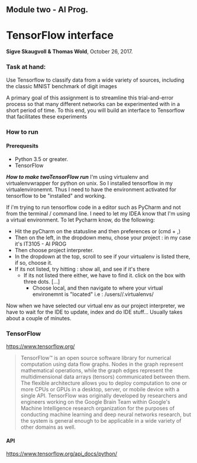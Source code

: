 ## Module two - AI Prog.
# TensorFlow interface
__Sigve Skaugvoll & Thomas Wold__,  October 26, 2017.

### Task at hand:
Use Tensorflow to classify data from a wide variety of sources, including the classic MNIST benchmark
of digit images

A primary goal of this assignment is to streamline this trial-and-error process so that many different networks
can be experimented with in a short period of time. To this end, you will build an interface to Tensorflow
that facilitates these experiments


### How to run
#### Prerequesits
- Python 3.5 or greater.
- TensorFlow

***How to make twoTensorFlow run***
I'm using virtualenv and virtualenvwrapper for python on unix.
So I installed tensorflow in my virtualenvironemnt. Thus I need to have the environment activated for tensorflow to be "installed" and working.

If i'm trying to run tensorflow code in a editor such as PyCharm and not from the terminal / command line. I need to let my IDEA know that I'm
using a virtual environment. To let Pycharm know, do the following:
- Hit the pyCharm on the statusline and then preferences or (cmd + ,)
- Then on the left, in the dropdown menu, chose your project : in my case it's IT3105 - AI PROG
- Then choose project interpreter.
- In the dropdown at the top, scroll to see if your virtualenv is listed there, if so, choose it.
- If its not listed, try hitting : show all, and see if it's there
  - If its not listed there either, we have to find it. click on the box with three dots. [...]
    - Choose local, and then navigate to where your virtual environemnt is "located" i.e : /users/<username>/.virtualenvs/<virtual env name>

Now when we have selected our virtual env as our project interpreter, we have to wait for the IDE to update, index and do IDE stuff... Usually takes about a couple of minutes.


### TensorFlow
https://www.tensorflow.org/
> TensorFlow™ is an open source software library for numerical computation using data flow graphs.
Nodes in the graph represent mathematical operations,
while the graph edges represent the multidimensional data arrays (tensors) communicated between them.
The flexible architecture allows you to deploy computation to one or more CPUs or GPUs in a desktop, server, or mobile device with a single API.
TensorFlow was originally developed by researchers and engineers working on the Google Brain Team within Google's Machine Intelligence research organization
for the purposes of conducting machine learning and deep neural networks research, but the system is general enough to be applicable in a wide variety of other domains as well.


#### API
https://www.tensorflow.org/api_docs/python/
